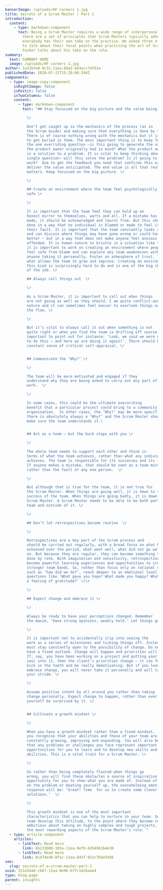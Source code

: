 ```yaml
---
bannerImage: /uploads/HF careers 1.jpg
title: Secrets of a Scrum Master | Part 1
introduction:
  content:
    - type: markdown-component
      text: Being a Scrum Master requires a wide range of interpersonal skills. While
        there are a set of principles that Scrum Masters typically adhere to,
        everybody has their own take on the practice. We asked three of our own
        to talk about their focal points when practising the art of Scrum. Mike
        Fosker talks about his take on the role.
summary:
  text: SUMMARY HERE
  image: /uploads/HF careers 1.jpg
author: 1a31bfe0-9c31-11ea-8da2-bb3acc74f61a
publishedDate: 2020-07-21T15:29:00.594Z
components:
  - type: image-copy-component
    isRightImage: false
    isPostit: false
    isTwoColumns: false
    content:
      - type: markdown-component
        text: "## Stay focussed on the big picture and the value being delivered \r

          \r

          Don’t get caught up in the mechanics of the process (as in
          the Scrum Guide) and making sure that everything is done by the book.
          There is of course nothing wrong with the mechanics but it is too easy
          to get buried in them. The most important thing is to keep focused on
          the one overriding question –is this going to generate the value that
          the product owner originally had in mind? What the product owner wants
          is a solution to a problem. It is vital to keep thinking about that
          single question– will this solve the problem? Is it going to
          work?  Aim to get the feedback you need that confirms this will indeed
          deliver the value anticipated. The end value is all that really
          matters. Keep focussed on the big picture. \r

          \r

          ## Create an environment where the team feel psychologically
          safe \r

          \r

          It is important that the team feel they can hold up an
          honest mirror to themselves, warts and all. If a mistake has been
          made, it should be acknowledged and learnt from. But this should be
          done in a way that no individual is blamed or made to feel it was
          their fault. It is important that the team constantly looks at itself
          and can discuss where things may have gone wrong or could have gone
          better – but in a way that does not make anyone feel anxious or
          offended. It is human nature to bristle in a situation like this – so
          it is important to work on creating an environment where people can
          feel safe from blame and can explore any team weaknesses without
          anyone taking it personally. Foster an atmosphere of trust. This is
          what allows the team to grow and improve. Creating an environment of
          this kind is surprisingly hard to do and is one of the big challenges
          of the job. \r

          ## Always call things out  \r

          \r

          As a Scrum Master, it is important to call out when things
          are not going as well as they should. I am quite conflict-averse by
          nature and it can sometimes feel easier to overlook things or go with
          the flow. \r

          \r

          But it’s vital to always call it out when something is not
          quite right or when you find the team is drifting off course. It’s
          important to point out for instance: ‘Look, we said we were not going
          to do this – and here we are doing it again!’. There should be a
          constant sense of critical self-appraisal. \r


          ## Communicate the ‘Why?’ \r

          \r

          The team will be more motivated and engaged if they
          understand why they are being asked to carry out any part of their
          work.  \r

          \r

          In some cases, this could be the ultimate overarching
          benefit that a particular project could bring to a community or an
          organisation.  In other cases, the ‘Why?’ may be more specific. But
          there is absolutely always a ‘Why?’ and the Scrum Master should always
          make sure the team understands it.\ 


          ## Act as a team – but the buck stops with you \r

          \r

          The whole team needs to support each other and think in
          terms of what the team achieves, rather than what any individual
          achieves. The team is responsible for its successes and its failures.
          If anyone makes a mistake, that should be seen as a team mistake
          rather than the fault of any one person.  \r

          \r

          But although that is true for the team, it is not true for
          the Scrum Master. When things are going well, it is down to the
          success of the team. When things are going badly, it is down to the
          Scrum Master. A Scrum Master needs to be able to be both part of the
          team and outside of it. \r

          \r

          ## Don’t let retrospectives become routine  \r

          \r

          Retrospectives are a key part of the Scrum process and
          should be carried out regularly, with a broad focus on what has been
          achieved over the period, what went well, what did not go well and so
          on. But because they are regular, they can become something that is
          done by rote. With imagination and sensitivity, retrospectives can
          become powerful learning experiences and opportunities to create
          stronger team bonds. So, rather than focus only on rational questions
          such as ‘how did we do?’, reach deeper to an emotional level. Ask
          questions like ‘What gave you hope? What made you happy? What gave you
          a feeling of gratitude?’ \r\r

          \r

          ## Expect change and embrace it \r

          \r

          Always be ready to have your perceptions changed. Remember
          the maxim, ‘Have strong opinions, weakly held.’ Let things go. \r

          \r

          It is important not to accidentally slip into seeing the
          work as a series of milestones and ticking things off. Instead you
          must stay constantly open to the possibility of change. Do not ever
          have a fixed outlook. Change will happen and priorities will alter.
          If, say, you have been working on a project and putting your heart and
          soul into it, then the client’s priorities change – it can feel like a
          kick in the teeth and be really demotivating. But if you learn to
          embrace change, you will never take it personally and will take it in
          your stride. \r

          \r

          Assume positive intent by all around you rather than taking
          change personally. Expect change to happen, rather than ever letting
          yourself be surprised by it. \r


          ## Cultivate a growth mindset \r

          \r

          When you have a growth mindset rather than a fixed mindset,
          you recognise that your abilities and those of your team are
          constantly growing, improving and expanding. You will also be aware
          that any problems or challenges you face represent important
          opportunities for you to learn and to develop new skills and
          abilities. This is a vital trait for a Scrum Master. \r

          \r

          So rather than being completely floored when things go
          wrong, you will find these obstacles a source of inspiration and an
          opportunity for you to show what you are made of. Instead of dwelling
          on the problem or beating yourself up, the overwhelming emotional
          response will be: ‘Great! Time  for us to create some clever new
          solutions.’  \r

          \r

          This growth mindset is one of the most important
          characteristics that you can help to nurture in your team. Seeing your
          team develop this attitude, to the point where they become really
          ambitious about taking on highly complex and tough projects, is one of
          the most rewarding aspects of the Scrum Master’s role. "
  - type: article-component
    articles:
      - linkText: Read more
        link: 6b233b00-103a-11ea-9ef0-bd54961b4e30
      - linkText: Read more
        link: 0cd74ed0-0fac-11ea-843f-932c76de5936
seo:
  slug: secrets-of-a-scrum-master-part-1
uuid: 321e54a0-cb67-11ea-8e96-b7fc142baae4
type: blog-page
parent: insights
---
```

